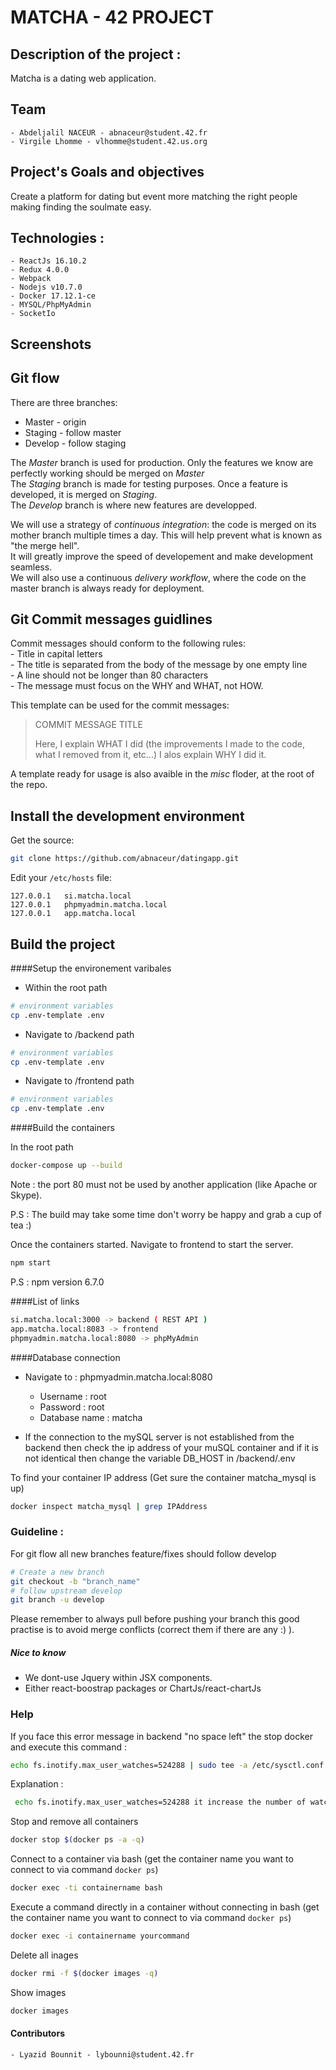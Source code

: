 MATCHA - 42 PROJECT
=========================

## Description of the project :

Matcha is a dating web application.

## Team 
	- Abdeljalil NACEUR - abnaceur@student.42.fr
	- Virgile Lhomme - vlhomme@student.42.us.org


## Project's Goals and objectives

Create a platform for dating but event more matching the right people
making finding the soulmate easy.

## Technologies :
    - ReactJs 16.10.2
	- Redux 4.0.0
    - Webpack
    - Nodejs v10.7.0
    - Docker 17.12.1-ce
    - MYSQL/PhpMyAdmin
    - SocketIo

## Screenshots

## Git flow
There are three branches:
 - Master - origin
 - Staging - follow master
 - Develop - follow staging

The *Master* branch is used for production. Only the features we know are perfectly working should be merged on *Master*  
The *Staging* branch is made for testing purposes. Once a feature is developed, it is merged on *Staging*.  
The *Develop* branch is where new features are developped.

We will use a strategy of *continuous integration*: the code is merged on its mother branch multiple times a day. This will help prevent what is known as "the merge hell".  
It will greatly improve the speed of developement and make development seamless.  
We will also use a continuous *delivery workflow*, where the code on the master branch is always ready for deployment.  

## Git Commit messages guidlines

Commit messages should conform to the following rules:  
	- Title in capital letters  
	- The title is separated from the body of the message by one empty line  
	- A line should not be longer than 80 characters  
	- The message must focus on the WHY and WHAT, not HOW.  
  
This template can be used for the commit messages:  

> COMMIT MESSAGE TITLE
> 
> Here, I explain WHAT I did (the improvements I made to the code, what I removed
> from it, etc...)
> I alos explain WHY I did it.
  
A template ready for usage is also avaible in the *misc* floder, at the root of the repo.  

## Install the development environment

Get the source:

```bash
git clone https://github.com/abnaceur/datingapp.git
```

Edit your `/etc/hosts` file:

```
127.0.0.1   si.matcha.local
127.0.0.1   phpmyadmin.matcha.local
127.0.0.1   app.matcha.local
```

## Build the project


####Setup the environement varibales

- Within the root path 

```bash
# environment variables
cp .env-template .env
```

- Navigate to /backend path 

```bash
# environment variables
cp .env-template .env
```

- Navigate to /frontend path 

```bash
# environment variables
cp .env-template .env
```

####Build the containers

In the root path

```bash
docker-compose up --build
```

Note : the port 80 must not be used by another application (like Apache or Skype).

P.S : The build may take some time don't worry be happy and grab a cup of tea :)

Once the containers started.
Navigate to frontend to start the server.

```bash
npm start
```
P.S : npm version 6.7.0


####List of links

```bash
si.matcha.local:3000 -> backend ( REST API )
app.matcha.local:8083 -> frontend
phpmyadmin.matcha.local:8080 -> phpMyAdmin
```

####Database connection

- Navigate to : phpmyadmin.matcha.local:8080
	- Username : root
	- Password : root
	- Database name : matcha

- If the connection to the mySQL server is not established from 
the backend then check the ip address of your muSQL container
and if it is not identical then change the variable	DB_HOST in /backend/.env

To find your container IP address (Get sure the container matcha_mysql is up)

```bash
docker inspect matcha_mysql | grep IPAddress
```

### Guideline :

For git flow all new branches feature/fixes should follow develop

```bash
# Create a new branch
git checkout -b "branch_name"
# follow upstream develop
git branch -u develop
```

Please remember to always pull before pushing your branch
this good practise is to avoid merge conflicts (correct them if there are any :) ).

##### Nice to know
- We dont-use Jquery within JSX components.
- Either react-boostrap packages or ChartJs/react-chartJs

### Help

If you face this error message in backend "no space left"
the stop docker and execute this command :

```bash
echo fs.inotify.max_user_watches=524288 | sudo tee -a /etc/sysctl.conf && sudo sysctl -p
```
Explanation :

```bash
 echo fs.inotify.max_user_watches=524288 it increase the number of watches of nodemon as you made some changes in your project and sudo tee -a /etc/sysctl.conf && sudo sysctl -p is sysctl command for configure kernel parameters at runtime
```

Stop and remove all containers

```bash
docker stop $(docker ps -a -q)
```

Connect to a container via bash (get the container name you want to connect to via command `docker ps`)
```bash
docker exec -ti containername bash
```

Execute a command directly in a container without connecting in bash (get the container name you want to connect to via command `docker ps`)

```bash
docker exec -i containername yourcommand
```

Delete all inages 

```bash
docker rmi -f $(docker images -q)
```

Show images 

```bash
docker images
```

#### Contributors
	- Lyazid Bounnit - lybounni@student.42.fr